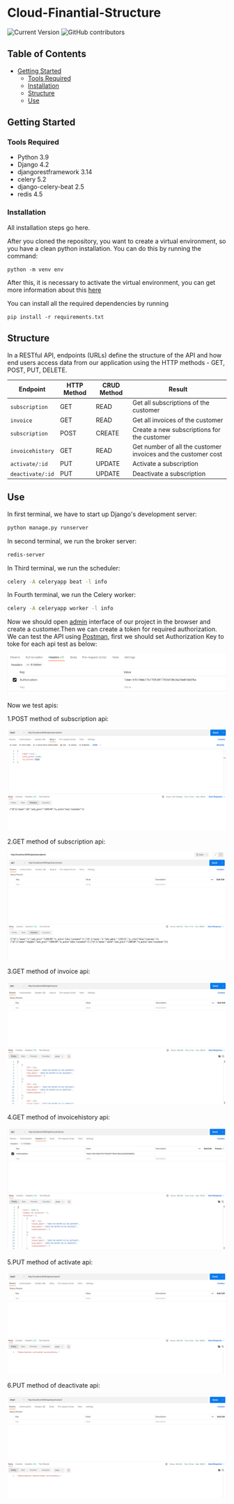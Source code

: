 # Cloud-Finantial-Structure

![Current Version](https://img.shields.io/badge/version-v0.1-blue)
![GitHub contributors](https://img.shields.io/github/contributors/madhur-taneja/README-Template)

## Table of Contents
- [Getting Started](#getting-started)
	- [Tools Required](#tools-required)
	- [Installation](#installation)
	- [Structure](#struture)
	- [Use](#use)

## Getting Started

### Tools Required

* Python 3.9
* Django 4.2
* djangorestframework 3.14
* celery 5.2
* django-celery-beat 2.5
* redis 4.5

### Installation

All installation steps go here.

After you cloned the repository, you want to create a virtual environment, so you have a clean python installation. You can do this by running the command:
```
python -m venv env
```

After this, it is necessary to activate the virtual environment, you can get more information about this [here](https://docs.python.org/3/tutorial/venv.html)

You can install all the required dependencies by running
```
pip install -r requirements.txt
```

## Structure
In a RESTful API, endpoints (URLs) define the structure of the API and how end users access data from our application using the HTTP methods - GET, POST, PUT, DELETE.

Endpoint |HTTP Method | CRUD Method | Result
-- | -- |-- |--
`subscription` | GET | READ | Get all subscriptions of the customer
`invoice` | GET | READ | Get all invoices of the customer
`subscription`| POST | CREATE | Create a new subscriptions for the customer
`invoicehistory` | GET | READ | Get number of all the customer invoices and the customer cost
`activate/:id` | PUT | UPDATE | Activate a subscription
`deactivate/:id` | PUT | UPDATE | Deactivate a subscription

## Use

In first terminal, we have to start up Django's development server:
```bash
python manage.py runserver
```
In second terminal, we run the broker server:
```bash
redis-server
```
In Third terminal, we run the scheduler:
```bash
celery -A celeryapp beat -l info
```
In Fourth terminal, we run the Celery worker:
```bash
celery -A celeryapp worker -l info
```

Now we should open [admin](http://127.0.0.1:8000/admin/) interface of our project in the browser and create a customer.Then we can create a token for required authorization.
We can test the API using [Postman](https://www.postman.com/), first we should set Authorization Key to toke for each api test as below:

![plot](./images/1.png)

Now we test apis:

1.POST method of subscription api:

![plot](./images/POST_subscription.png)

2.GET method of subscription api:

![plot](./images/GET_subscription.png)

3.GET method of invoice api:

![plot](./images/invoce.png)

4.GET method of invoicehistory api:

![plot](./images/invoicehistory.png)

5.PUT method of activate api:

![plot](./images/activate.png)

6.PUT method of deactivate api:

![plot](./images/deactivate.png)



[//]: # (HyperLinks)

[GitHub Repository]: https://github.com/madhur-taneja/README-Template
[GitHub Pages]: https://madhur-taneja.github.io/README-Template
[CONTRIBUTING.md]: https://github.com/madhur-taneja/README-template/blob/master/CONTRIBUTING.md
[tags]: https://github.com/madhur-taneja/README-template/tags

[GitHub]: https://github.com/mohsenkk
[LinkedIn]: https://www.linkedin.com/in/madhur-taneja/

[contributors]: https://github.com/madhur-taneja/README-template/contributors
[license]: https://github.com/madhur-taneja/README-template/blob/master/LICENSE.md

